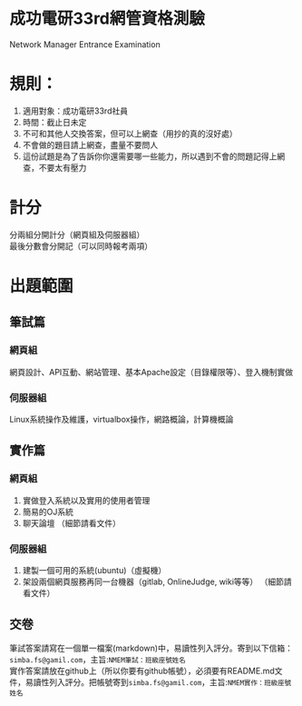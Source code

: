 # 成功電研33rd網管資格測驗 #
Network Manager Entrance Examination
# 規則： #
1. 適用對象：成功電研33rd社員
2. 時間：截止日未定
3. 不可和其他人交換答案，但可以上網查（用抄的真的沒好處）
4. 不會做的題目請上網查，盡量不要問人
5. 這份試題是為了告訴你你還需要哪一些能力，所以遇到不會的問題記得上網查，不要太有壓力
# 計分 #
分兩組分開計分（網頁組及伺服器組）  
最後分數會分開記（可以同時報考兩項）
# 出題範圍 #
## 筆試篇 ##
### 網頁組 ###
網頁設計、API互動、網站管理、基本Apache設定（目錄權限等）、登入機制實做
### 伺服器組 ###
Linux系統操作及維護，virtualbox操作，網路概論，計算機概論
## 實作篇 ##
### 網頁組 ###
1. 實做登入系統以及實用的使用者管理
2. 簡易的OJ系統
3. 聊天論壇
（細節請看文件）
### 伺服器組 ###
1. 建製一個可用的系統(ubuntu)（虛擬機）
2. 架設兩個網頁服務再同一台機器（gitlab, OnlineJudge, wiki等等）
（細節請看文件）
## 交卷 ##
筆試答案請寫在一個單一檔案(markdown)中，易讀性列入評分。寄到以下信箱：`simba.fs@gamil.com`，主旨:`NMEM筆試：班級座號姓名`  
實作答案請放在github上（所以你要有github帳號），必須要有README.md文件，易讀性列入評分。把帳號寄到`simba.fs@gamil.com`，主旨:`NMEM實作：班級座號姓名`
